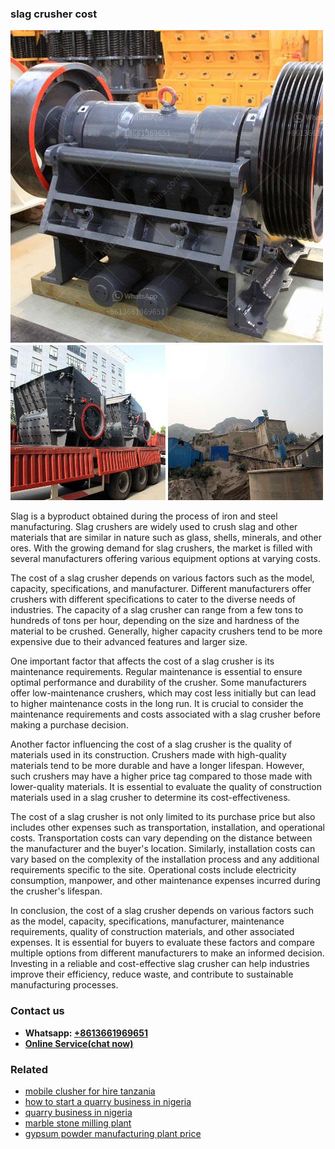 <h3>slag crusher cost</h3><img src='1708587346.jpg' alt=''><p>Slag is a byproduct obtained during the process of iron and steel manufacturing. Slag crushers are widely used to crush slag and other materials that are similar in nature such as glass, shells, minerals, and other ores. With the growing demand for slag crushers, the market is filled with several manufacturers offering various equipment options at varying costs.</p><p>The cost of a slag crusher depends on various factors such as the model, capacity, specifications, and manufacturer. Different manufacturers offer crushers with different specifications to cater to the diverse needs of industries. The capacity of a slag crusher can range from a few tons to hundreds of tons per hour, depending on the size and hardness of the material to be crushed. Generally, higher capacity crushers tend to be more expensive due to their advanced features and larger size.</p><p>One important factor that affects the cost of a slag crusher is its maintenance requirements. Regular maintenance is essential to ensure optimal performance and durability of the crusher. Some manufacturers offer low-maintenance crushers, which may cost less initially but can lead to higher maintenance costs in the long run. It is crucial to consider the maintenance requirements and costs associated with a slag crusher before making a purchase decision.</p><p>Another factor influencing the cost of a slag crusher is the quality of materials used in its construction. Crushers made with high-quality materials tend to be more durable and have a longer lifespan. However, such crushers may have a higher price tag compared to those made with lower-quality materials. It is essential to evaluate the quality of construction materials used in a slag crusher to determine its cost-effectiveness.</p><p>The cost of a slag crusher is not only limited to its purchase price but also includes other expenses such as transportation, installation, and operational costs. Transportation costs can vary depending on the distance between the manufacturer and the buyer's location. Similarly, installation costs can vary based on the complexity of the installation process and any additional requirements specific to the site. Operational costs include electricity consumption, manpower, and other maintenance expenses incurred during the crusher's lifespan.</p><p>In conclusion, the cost of a slag crusher depends on various factors such as the model, capacity, specifications, manufacturer, maintenance requirements, quality of construction materials, and other associated expenses. It is essential for buyers to evaluate these factors and compare multiple options from different manufacturers to make an informed decision. Investing in a reliable and cost-effective slag crusher can help industries improve their efficiency, reduce waste, and contribute to sustainable manufacturing processes.</p><h3>Contact us</h3><ul><li><strong>Whatsapp:&nbsp;<a href="https://wa.me/8613661969651">+8613661969651</a></strong></li><li><a href="https://swt.shibang-china.com/?git&amp;zhl&amp;slag crusher cost"><strong>Online Service(chat now)</strong></a></li></ul><h3>Related</h3><ul><li><a href='mobile clusher for hire tanzania.md'>mobile clusher for hire tanzania</a></li><li><a href='how to start a quarry business in nigeria.md'>how to start a quarry business in nigeria</a></li><li><a href='quarry business in nigeria.md'>quarry business in nigeria</a></li><li><a href='marble stone milling plant.md'>marble stone milling plant</a></li><li><a href='gypsum powder manufacturing plant price.md'>gypsum powder manufacturing plant price</a></li></ul>